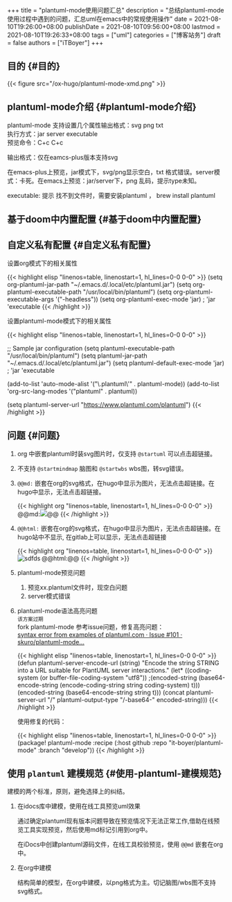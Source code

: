 +++
title = "plantuml-mode使用问题汇总"
description = "总结plantuml-mode使用过程中遇到的问题，汇总uml在emacs中的常规使用操作"
date = 2021-08-10T19:26:00+08:00
publishDate = 2021-08-10T09:56:00+08:00
lastmod = 2021-08-10T19:26:33+08:00
tags = ["uml"]
categories = ["博客站务"]
draft = false
authors = ["iTBoyer"]
+++

## 目的 {#目的}

{{< figure src="/ox-hugo/plantuml-mode-xmd.png" >}}  


## plantuml-mode介绍 {#plantuml-mode介绍}

plantuml-mode 支持设置几个属性输出格式：svg png txt  
执行方式：jar server executable  
预览命令：C+c C+c  

输出格式：仅在eamcs-plus版本支持svg  

在emacs-plus上预览，jar模式下，svg/png显示空白，txt 格式错误。server模式：卡死。在emacs上预览：jar/server下，png 乱码，提示type未知。  

executable: 提示 找不到文件时，需要安装plantuml ， brew install plantuml  


## 基于doom中内置配置 {#基于doom中内置配置}


## 自定义私有配置 {#自定义私有配置}

设置org模式下的相关属性  

{{< highlight elisp "linenos=table, linenostart=1, hl_lines=0-0 0-0" >}}
(setq org-plantuml-jar-path "~/.emacs.d/.local/etc/plantuml.jar")
(setq org-plantuml-executable-path "/usr/local/bin/plantuml")
(setq org-plantuml-executable-args '("-headless"))
(setq org-plantuml-exec-mode 'jar) ; 'jar  'executable
{{< /highlight >}}

设置plantuml-mode模式下的相关属性  

{{< highlight elisp "linenos=table, linenostart=1, hl_lines=0-0 0-0" >}}

;; Sample jar configuration
(setq plantuml-executable-path "/usr/local/bin/plantuml")
(setq plantuml-jar-path "~/.emacs.d/.local/etc/plantuml.jar")
(setq plantuml-default-exec-mode 'jar) ; 'jar  'executable

(add-to-list 'auto-mode-alist '("\\.plantuml\\'" . plantuml-mode))
(add-to-list 'org-src-lang-modes '("plantuml" . plantuml))

(setq plantuml-server-url "https://www.plantuml.com/plantuml")
{{< /highlight >}}


## 问题 {#问题}

1.  org 中嵌套plantuml时装svg图片时，仅支持 `@startuml` 可以点击超链接。
2.  不支持 `@startmindmap` 脑图和 `@startwbs` wbs图，转svg错误。
3.  `@@md:` 嵌套在org的svg格式，在hugo中显示为图片，无法点击超链接。在hugo中显示，无法点击超链接。  
    
    {{< highlight org "linenos=table, linenostart=1, hl_lines=0-0 0-0" >}}
       @@md:![](http://www.plantuml.com/plantuml/proxy?cache=no&idx=0&fmt=svg&src=https://it-boyer.github.io/iDocs/uml/demo-class.plantuml)@@
    {{< /highlight >}}
4.  `@@html:` 嵌套在org的svg格式，在hugo中显示为图片，无法点击超链接。在hugo站中不显示, 在gitlab上可以显示，无法点击超链接  
    
    {{< highlight org "linenos=table, linenostart=1, hl_lines=0-0 0-0" >}}
       @@html:<img src="http://www.plantuml.com/plantuml/proxy?cache=no&idx=0&fmt=svg&src=https://it-boyer.github.io/iDocs/uml/hugo/static-imgresource.plantuml" alt="sdfds" align="left" title="image title"/>@@
    {{< /highlight >}}
5.  plantuml-mode预览问题  
    1.  预览xx.plantuml文件时，现空白问题
    2.  server模式错误
6.  plantuml-mode语法高亮问题  
     `该方案过期`  
     fork plantuml-mode 参考issue问题，修复高亮问题：  
    [syntax error from examples of plantuml.com · Issue #101 · skuro/plantuml-mode...](https://hub.fastgit.org/skuro/plantuml-mode/issues/101#issuecomment-515623755)  
    
    {{< highlight elisp "linenos=table, linenostart=1, hl_lines=0-0 0-0" >}}
       (defun plantuml-server-encode-url (string)
         "Encode the string STRING into a URL suitable for PlantUML server interactions."
         (let* ((coding-system (or buffer-file-coding-system
                                   "utf8"))
                ;(encoded-string (base64-encode-string (encode-coding-string string coding-system) t)))
                (encoded-string (base64-encode-string  string t)))
           (concat plantuml-server-url "/" plantuml-output-type "/-base64-" encoded-string)))
    {{< /highlight >}}
    
    使用修复的代码：  
    
    {{< highlight elisp "linenos=table, linenostart=1, hl_lines=0-0 0-0" >}}
       (package! plantuml-mode
         :recipe (:host github
                  :repo "it-boyer/plantuml-mode"
                  :branch "develop"))
    {{< /highlight >}}


## 使用 `plantuml` 建模规范 {#使用-plantuml-建模规范}

建模的两个标准，原则，避免选择上的纠结。  

1.  在idocs库中建模，使用在线工具预览uml效果  
    
    通过确定plantuml现有版本问题导致在预览情况下无法正常工作,借助在线预览工具实现预览，然后使用md标记引用到org中。  
    
    在iDocs中创建plantuml源码文件，在线工具校验预览，使用 `@@md` 嵌套在org中。
2.  在org中建模  
    
    结构简单的模型，在org中建模，以png格式为主。切记脑图/wbs图不支持svg格式。
